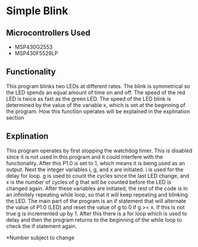 # Simple Blink
## Microcontrollers Used
* MSP430G2553
* MSP430F5529LP

## Functionality

This program blinks two LEDs at different rates. The blink is symmetrical so the LED spends an equal amount of time on and off. The speed of the red LED is twice as fast as the green LED. The speed of the LED blink is determined by the value of the variable x, which is set at the beginning of the program. How this function operates will be explained in the explination section

## Explination

This program operates by first stopping the watchdog timer. This is disabled since it is not used in this program and it could interfere with the functionality. After this P1.0 is set to 1, which means it is being used as an output. Next the integer variables i, g, and x are initiated. i is used for the delay for loop. g is used to count the cycles since the last LED change, and x is the number of cycles of g that will be counted before the LED is changed again. After these variables are initiated, the rest of the code is in an infinitely repeating while loop, so that it will keep repeating and blinking the LED. The main part of the program is an if statement that will alternate the value of P1.0 (LED) and reset the value of g to 0 if g >= x. If this is not true g is incremented up by 1. After this there is a for loop which is used to delay and then the program returns to the beginning of the while loop to check the if statement again.





*Number subject to change
